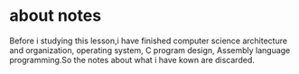 # about notes

Before i studying this lesson,i have finished computer science architecture and organization, operating system, C program design, Assembly language programming.So the notes about what i have kown are discarded.
